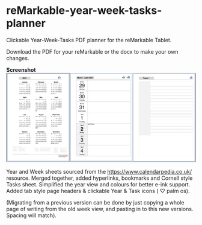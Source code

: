 # reMarkable-year-week-tasks-planner
Clickable Year-Week-Tasks PDF planner for the reMarkable Tablet. 

Download the PDF for your reMarkable or the docx to make your own changes.

**Screenshot**
![Screenshot.jpg](Screenshot.jpg)

Year and Week sheets sourced from the https://www.calendarpedia.co.uk/ resource.  Merged together, added hyperlinks, bookmarks and Cornell style Tasks sheet. Simplified the year view and colours for better e-ink support. Added tab style page headers & clickable Year & Task icons ( ♡ palm os).   

(Migrating from a previous version can be done by just copying a whole page of writing from the old week view, and pasting in to this new versions. Spacing will match).
